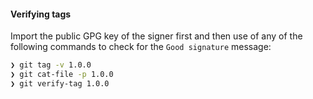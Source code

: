 #### Verifying tags

Import the public GPG key of the signer first and then use of any of the following commands to check for the `Good signature` message:

```sh
❯ git tag -v 1.0.0
❯ git cat-file -p 1.0.0
❯ git verify-tag 1.0.0
```
